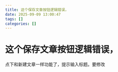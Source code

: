 ```yaml
---
title: 这个保存文章按钮逻辑错误，
date: 2025-09-09 13:00:47
tags: []
categories: []
---
```


# 这个保存文章按钮逻辑错误，

点下和新建文章一样功能了，提示输入标题。要修改
